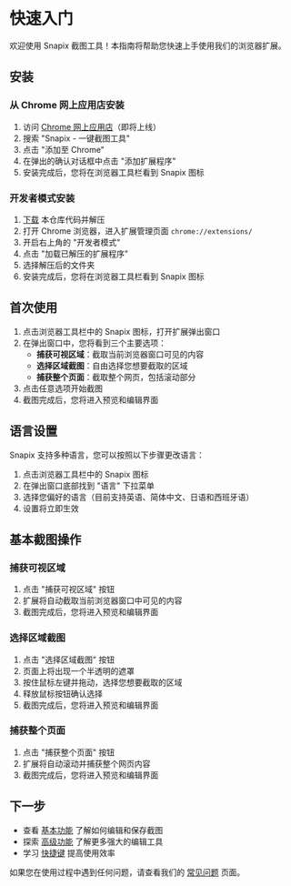 # 快速入门

欢迎使用 Snapix 截图工具！本指南将帮助您快速上手使用我们的浏览器扩展。

## 安装

### 从 Chrome 网上应用店安装

1. 访问 [Chrome 网上应用店](https://chrome.google.com/webstore)（即将上线）
2. 搜索 "Snapix - 一键截图工具"
3. 点击 "添加至 Chrome"
4. 在弹出的确认对话框中点击 "添加扩展程序"
5. 安装完成后，您将在浏览器工具栏看到 Snapix 图标

### 开发者模式安装

1. [下载](https://github.com/LeoMusks/Snapix/archive/refs/heads/main.zip) 本仓库代码并解压
2. 打开 Chrome 浏览器，进入扩展管理页面 `chrome://extensions/`
3. 开启右上角的 "开发者模式"
4. 点击 "加载已解压的扩展程序"
5. 选择解压后的文件夹
6. 安装完成后，您将在浏览器工具栏看到 Snapix 图标

## 首次使用

1. 点击浏览器工具栏中的 Snapix 图标，打开扩展弹出窗口
2. 在弹出窗口中，您将看到三个主要选项：
   - **捕获可视区域**：截取当前浏览器窗口可见的内容
   - **选择区域截图**：自由选择您想要截取的区域
   - **捕获整个页面**：截取整个网页，包括滚动部分
3. 点击任意选项开始截图
4. 截图完成后，您将进入预览和编辑界面

## 语言设置

Snapix 支持多种语言，您可以按照以下步骤更改语言：

1. 点击浏览器工具栏中的 Snapix 图标
2. 在弹出窗口底部找到 "语言" 下拉菜单
3. 选择您偏好的语言（目前支持英语、简体中文、日语和西班牙语）
4. 设置将立即生效

## 基本截图操作

### 捕获可视区域

1. 点击 "捕获可视区域" 按钮
2. 扩展将自动截取当前浏览器窗口中可见的内容
3. 截图完成后，您将进入预览和编辑界面

### 选择区域截图

1. 点击 "选择区域截图" 按钮
2. 页面上将出现一个半透明的遮罩
3. 按住鼠标左键并拖动，选择您想要截取的区域
4. 释放鼠标按钮确认选择
5. 截图完成后，您将进入预览和编辑界面

### 捕获整个页面

1. 点击 "捕获整个页面" 按钮
2. 扩展将自动滚动并捕获整个网页内容
3. 截图完成后，您将进入预览和编辑界面

## 下一步

- 查看 [基本功能](basic-features.html) 了解如何编辑和保存截图
- 探索 [高级功能](advanced-features.html) 了解更多强大的编辑工具
- 学习 [快捷键](shortcuts.html) 提高使用效率

如果您在使用过程中遇到任何问题，请查看我们的 [常见问题](../faq/index.html) 页面。 